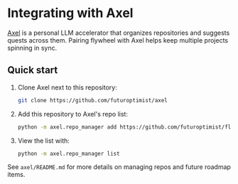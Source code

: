 # Integrating with Axel

[Axel](https://github.com/futuroptimist/axel) is a personal LLM accelerator that organizes repositories and suggests quests across them. Pairing flywheel with Axel helps keep multiple projects spinning in sync.

## Quick start

1. Clone Axel next to this repository:
   ```bash
   git clone https://github.com/futuroptimist/axel
   ```
2. Add this repository to Axel's repo list:
   ```bash
   python -m axel.repo_manager add https://github.com/futuroptimist/flywheel
   ```
3. View the list with:
   ```bash
   python -m axel.repo_manager list
   ```

See `axel/README.md` for more details on managing repos and future roadmap items.
